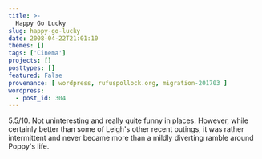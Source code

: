 ```yaml
---
title: >-
  Happy Go Lucky
slug: happy-go-lucky
date: 2008-04-22T21:01:10
themes: []
tags: ['Cinema']
projects: []
posttypes: []
featured: False
provenance: [ wordpress, rufuspollock.org, migration-201703 ]
wordpress:
  - post_id: 304
---
```


5.5/10. Not uninteresting and really quite funny in places. However, while certainly better than some of Leigh's other recent outings, it was rather intermittent and never became more than a mildly diverting ramble around Poppy's life.

